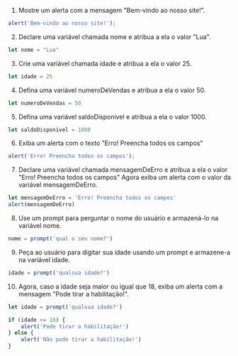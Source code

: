 1) Mostre um alerta com a mensagem "Bem-vindo ao nosso site!".

```js
alert('Bem-vindo ao nosso site!');
```

2) Declare uma variável chamada nome e atribua a ela o valor "Lua".

```js
let nome = "Lua"
```
3) Crie uma variável chamada idade e atribua a ela o valor 25.

```js
let idade = 25
```

4) Defina uma variável numeroDeVendas e atribua a ela o valor 50.

```js
let numeroDeVendas = 50
```
5) Defina uma variável saldoDisponivel e atribua a ela o valor 1000.
```js
let saldoDisponivel = 1000
```

6) Exiba um alerta com o texto "Erro! Preencha todos os campos"

```js
alert('Erro! Preencha todos os campos');
```

7) Declare uma variável chamada mensagemDeErro e atribua a ela o valor "Erro! Preencha todos os campos" Agora exiba um alerta com o valor da variável mensagemDeErro.

```js
let mensagemDeErro = 'Erro! Preencha todos os campos'
alert(mensagemDeErro)
```

8) Use um prompt para perguntar o nome do usuário e armazená-lo na variável nome.

```js
nome = prompt('qual o seu nome?')
```
9) Peça ao usuário para digitar sua idade usando um prompt e armazene-a na variável idade.

```js
idade = prompt('qualsua idade?')
```
10) Agora, caso a idade seja maior ou igual que 18, exiba um alerta com a mensagem "Pode tirar a habilitação!".

```js
let idade = prompt('qualsua idade?')

if (idade >= 18) {
    alert('Pode tirar a habilitação!')    
} else {
    alert('Não pode tirar a habilitação!')
}
```
